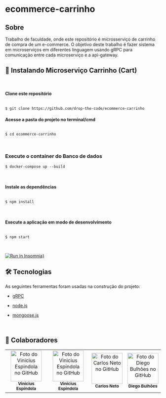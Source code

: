 # ecommerce-carrinho

## Sobre

Trabalho de faculdade, onde este repositório é microsserviço de carrinho de compra de um e-commerce.
O objetivo deste trabalho é fazer sistema em microserviços em diferentes linguagem usando gRPC para comunicação entre cada microserviço e a api-gateway.


## 🚀 Instalando Microserviço Carrinho (Cart)

<br>

#### Clone este repositório 

````

$ git clone https://github.com/drop-the-code/ecommerce-carrinho

````

#### Acesse a pasta do projeto no terminal/cmd

```

$ cd ecommerce-carrinho

```

<br>

### Execute o container do Banco de dados 

```
$ docker-compose up --build
```

<br>

#### Instale as dependências

```

$ npm install

```
<br>


#### Execute a aplicação em modo de desenvolvimento

```

$ npm start

```

<br>



[![Run in Insomnia}](https://insomnia.rest/images/run.svg)](https://insomnia.rest/run/?label=cart&uri=https%3A%2F%2Fgithub.com%2Fdrop-the-code%2Fecommerce-carrinho%2Fblob%2Fmain%2Fresources%2FInsomnia_gRPC_ecommerce_cart)

## 🛠 Tecnologias

  

As seguintes ferramentas foram usadas na construção do projeto:

  

- [gRPC](https://grpc.io/)

- [node.js](https://nodejs.org/en/)

- [mongoose.js](https://mongoosejs.com/)

<br>




## 🤝 Colaboradores


<table>
<tr>

<td  align="center">
<a  href="#">
<img  src="https://avatars.githubusercontent.com/u/43382610?v=4"  width="100px;"  alt="Foto do Vinicius Espindola no GitHub"/><br>
<sub>
<b>Vinicius Espindola</b>
</sub>
</a>
</td>

<td  align="center">
<a  href="#">
<img  src="https://avatars2.githubusercontent.com/u/41531003?s=460&v=4"  width="100px;"  alt="Foto do Vinicius Espindola no GitHub"/><br>
<sub>
<b>Vinicius Espindola</b>
</sub>
</a>
</td>


<td  align="center">
<a  href="#">
<img  src="https://avatars.githubusercontent.com/u/43504729?v=4"  width="100px;"  alt="Foto do Carlos Neto no GitHub"/><br>
<sub>
<b>Carlos Neto</b>
</sub>
</a>
</td>

<td  align="center">
<a  href="#">
<img  src="https://avatars.githubusercontent.com/u/30512619?v=4"  width="100px;"  alt="Foto do Diego Bulhões no GitHub"/><br>
<sub>
<b>Diego Bulhões</b>
</sub>
</a>
</td>

</tr>
</table>